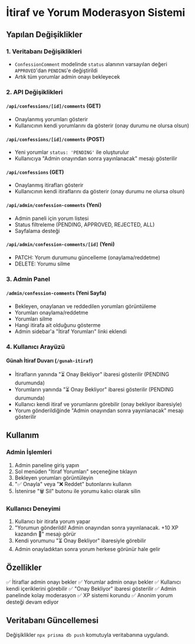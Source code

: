 # İtiraf ve Yorum Moderasyon Sistemi

## Yapılan Değişiklikler

### 1. Veritabanı Değişiklikleri
- `ConfessionComment` modelinde `status` alanının varsayılan değeri `APPROVED`'dan `PENDING`'e değiştirildi
- Artık tüm yorumlar admin onayı bekleyecek

### 2. API Değişiklikleri

#### `/api/confessions/[id]/comments` (GET)
- Onaylanmış yorumları gösterir
- Kullanıcının kendi yorumlarını da gösterir (onay durumu ne olursa olsun)

#### `/api/confessions/[id]/comments` (POST)
- Yeni yorumlar `status: 'PENDING'` ile oluşturulur
- Kullanıcıya "Admin onayından sonra yayınlanacak" mesajı gösterilir

#### `/api/confessions` (GET)
- Onaylanmış itirafları gösterir
- Kullanıcının kendi itiraflarını da gösterir (onay durumu ne olursa olsun)

#### `/api/admin/confession-comments` (Yeni)
- Admin paneli için yorum listesi
- Status filtreleme (PENDING, APPROVED, REJECTED, ALL)
- Sayfalama desteği

#### `/api/admin/confession-comments/[id]` (Yeni)
- PATCH: Yorum durumunu güncelleme (onaylama/reddetme)
- DELETE: Yorumu silme

### 3. Admin Panel

#### `/admin/confession-comments` (Yeni Sayfa)
- Bekleyen, onaylanan ve reddedilen yorumları görüntüleme
- Yorumları onaylama/reddetme
- Yorumları silme
- Hangi itirafa ait olduğunu gösterme
- Admin sidebar'a "İtiraf Yorumları" linki eklendi

### 4. Kullanıcı Arayüzü

#### Günah İtiraf Duvarı (`/gunah-itiraf`)
- İtirafların yanında "⏳ Onay Bekliyor" ibaresi gösterilir (PENDING durumunda)
- Yorumların yanında "⏳ Onay Bekliyor" ibaresi gösterilir (PENDING durumunda)
- Kullanıcı kendi itiraf ve yorumlarını görebilir (onay bekliyor ibaresiyle)
- Yorum gönderildiğinde "Admin onayından sonra yayınlanacak" mesajı gösterilir

## Kullanım

### Admin İşlemleri

1. Admin paneline giriş yapın
2. Sol menüden "İtiraf Yorumları" seçeneğine tıklayın
3. Bekleyen yorumları görüntüleyin
4. "✅ Onayla" veya "❌ Reddet" butonlarını kullanın
5. İstenirse "🗑️ Sil" butonu ile yorumu kalıcı olarak silin

### Kullanıcı Deneyimi

1. Kullanıcı bir itirafa yorum yapar
2. "Yorumun gönderildi! Admin onayından sonra yayınlanacak. +10 XP kazandın 🎉" mesajı görür
3. Kendi yorumunu "⏳ Onay Bekliyor" ibaresiyle görebilir
4. Admin onayladıktan sonra yorum herkese görünür hale gelir

## Özellikler

✅ İtiraflar admin onayı bekler
✅ Yorumlar admin onayı bekler
✅ Kullanıcı kendi içeriklerini görebilir
✅ "Onay Bekliyor" ibaresi gösterilir
✅ Admin panelinde kolay moderasyon
✅ XP sistemi korundu
✅ Anonim yorum desteği devam ediyor

## Veritabanı Güncellemesi

Değişiklikler `npx prisma db push` komutuyla veritabanına uygulandı.
